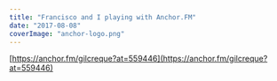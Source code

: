 ```yaml
---
title: "Francisco and I playing with Anchor.FM"
date: "2017-08-08"
coverImage: "anchor-logo.png"
---
```


[https://anchor.fm/gilcreque?at=559446](https://anchor.fm/gilcreque?at=559446)
